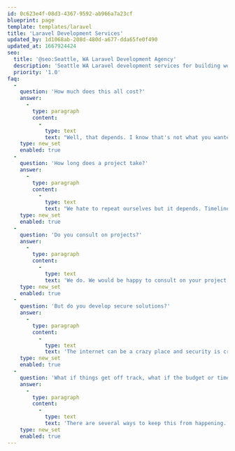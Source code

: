 ```yaml
---
id: 0c623e4f-08d3-4367-9592-ab966a7a23cf
blueprint: page
template: templates/laravel
title: 'Laravel Development Services'
updated_by: 1d1068ab-208d-480d-a677-dda65fe0f490
updated_at: 1667924424
seo:
  title: '@seo:Seattle, WA Laravel Development Agency'
  description: 'Seattle WA Laravel development services for building web applications, APIs, micro-services and more.'
  priority: '1.0'
faq:
  -
    question: 'How much does this all cost?'
    answer:
      -
        type: paragraph
        content:
          -
            type: text
            text: "Well, that depends. I know that's not what you wanted to hear. But we are happy to provide an estimate once we have met, and done some planning. There are many factors at play with software development. Scope of the project, technical requirements, and more. If you have a budget in mind, share it and we’ll give you an idea of what you can expect to get from that. Or we can go through planning and provide you with a full estimate."
    type: new_set
    enabled: true
  -
    question: 'How long does a project take?'
    answer:
      -
        type: paragraph
        content:
          -
            type: text
            text: "We hate to repeat ourselves but it depends. Timelines depend on a range of things, design, the complexity of the project, business goals, and outside objectives. A simple application could take 3-5 weeks, while a more complex solution could take 5-9 months. Let's talk about your project and we can get you a timeframe and timeline for your project."
    type: new_set
    enabled: true
  -
    question: 'Do you consult on projects?'
    answer:
      -
        type: paragraph
        content:
          -
            type: text
            text: 'We do. We would be happy to consult on your project and help provide insight into custom software development, strategy, and bring our experience to the table.'
    type: new_set
    enabled: true
  -
    question: 'But do you develop secure solutions?'
    answer:
      -
        type: paragraph
        content:
          -
            type: text
            text: 'The internet can be a crazy place and security is crucial to all projects. From simple cross-site forgery attacks to brute force, malware, or just plain spam email. We can help mitigate these risks and build something that will hold up against the onslaught.'
    type: new_set
    enabled: true
  -
    question: 'What if things get off track, what if the budget or timeline goes over?'
    answer:
      -
        type: paragraph
        content:
          -
            type: text
            text: 'There are several ways to keep this from happening. The best place to solve this problem is during the planning and strategy part of a project. Not that every outcome can be planned for, but good planning can save the project in many ways. That said, sometimes things change. A stakeholder changes their perspective, market forces dictate a change or an outside factor that couldn’t be planned for. We will work hard, have integrity, and communicate with you at all times to keep the project on time and within budget.'
    type: new_set
    enabled: true
---
```

